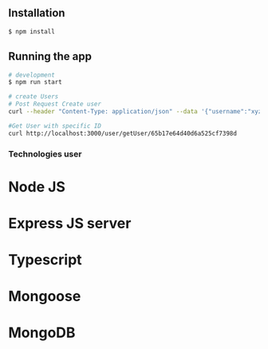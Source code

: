 
## Installation

```bash
$ npm install
```

## Running the app

```bash
# development
$ npm run start

```


```bash
# create Users
# Post Request Create user
curl --header "Content-Type: application/json" --data '{"username":"xyz","email":"email@email.com"}' http://localhost:3000/user/createUser 

#Get User with specific ID
curl http://localhost:3000/user/getUser/65b17e64d40d6a525cf7398d
```

### Technologies user
# Node JS
# Express JS server
# Typescript
# Mongoose
# MongoDB

